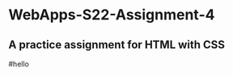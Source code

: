 # WebApps-S22-Assignment-4

A practice assignment for HTML with CSS
---------------------------------------

#hello
